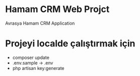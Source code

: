 # Hamam CRM Web Projct
Avrasya Hamam CRM Application 

# Projeyi localde çalıştırmak için 
 - composer update
 - .env.sample -> .env
 - php artisan key:generate
